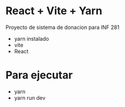 # React + Vite + Yarn 

Proyecto de sistema de donacion para INF 281
- yarn instalado
- vite
- React

# Para ejecutar
  - yarn
  - yarn run dev


